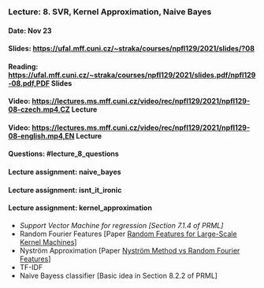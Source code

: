 ### Lecture: 8. SVR, Kernel Approximation, Naive Bayes
#### Date: Nov 23
#### Slides: https://ufal.mff.cuni.cz/~straka/courses/npfl129/2021/slides/?08
#### Reading: https://ufal.mff.cuni.cz/~straka/courses/npfl129/2021/slides.pdf/npfl129-08.pdf,PDF Slides
#### Video: https://lectures.ms.mff.cuni.cz/video/rec/npfl129/2021/npfl129-08-czech.mp4,CZ Lecture
#### Video: https://lectures.ms.mff.cuni.cz/video/rec/npfl129/2021/npfl129-08-english.mp4,EN Lecture
#### Questions: #lecture_8_questions
#### Lecture assignment: naive_bayes
#### Lecture assignment: isnt_it_ironic
#### Lecture assignment: kernel_approximation

- _Support Vector Machine for regression [Section 7.1.4 of PRML]_
- Random Fourier Features [Paper [Random Features for Large-Scale Kernel Machines](https://proceedings.neurips.cc/paper/2007/file/013a006f03dbc5392effeb8f18fda755-Paper.pdf)]
- Nyström Approximation [Paper [Nyström Method vs Random Fourier Features](https://papers.nips.cc/paper/2012/file/621bf66ddb7c962aa0d22ac97d69b793-Paper.pdf)]
- TF-IDF
- Naive Bayess classifier [Basic idea in Section 8.2.2 of PRML]
